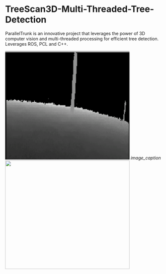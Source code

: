 # TreeScan3D-Multi-Threaded-Tree-Detection
ParallelTrunk is an innovative project that leverages the power of 3D computer vision and multi-threaded processing for efficient tree detection. Leverages ROS, PCL and C++.

<p float="center">
  <img src="assets/Depth Map.gif" width="400" height="350" />
  <em>image_caption</em>
  <img src="assets/Point Cloud.gif" width="400" height="350" />
</p> 
